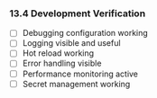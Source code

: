 ### 13.4 Development Verification

- [ ] Debugging configuration working
- [ ] Logging visible and useful
- [ ] Hot reload working
- [ ] Error handling visible
- [ ] Performance monitoring active
- [ ] Secret management working

